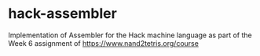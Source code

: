 # hack-assembler

Implementation of Assembler for the Hack machine language as part of the Week 6 assignment of https://www.nand2tetris.org/course
